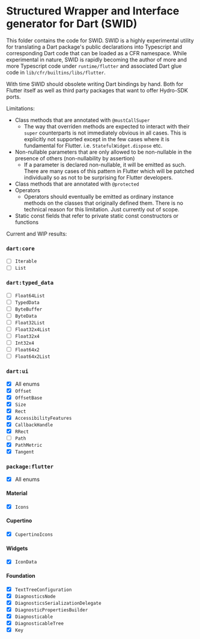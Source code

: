 # Structured Wrapper and Interface generator for Dart (SWID)

This folder contains the code for SWID. SWID is a highly experimental utility for translating a Dart package's public declarations into Typescript and corresponding Dart code that can be loaded as a CFR namespace. While experimental in nature, SWID is rapidly becoming the author of more and more Typescript code under `runtime/flutter` and associated Dart glue code in `lib/cfr/builtins/libs/flutter`.

With time SWID should obsolete writing Dart bindings by hand. Both for Flutter itself as well as third party packages that want to offer Hydro-SDK ports.

Limitations:
- Class methods that are annotated with `@mustCallSuper`
    - The way that overriden methods are expected to interact with their `super` counterparts is not immediately obvious in all cases. This is explicitly not supported except in the few cases where it is fundamental for Flutter. i.e. `StatefulWidget.dispose` etc.
- Non-nullable parameters that are only allowed to be non-nullable in the presence of others (non-nullability by assertion)
    - If a parameter is declared non-nullable, it will be emitted as such. There are many cases of this pattern in Flutter which will be patched individually so as not to be surprising for Flutter developers.
- Class methods that are annotated with `@protected`
- Operators
    - Operators should eventually be emitted as ordinary instance methods on the classes that originally defined them. There is no technical reason for this limitation. Just currently out of scope.
- Static const fields that refer to private static const constructors or functions


Current and WIP results:

### `dart:core`
- [ ] `Iterable`
- [ ] `List`

### `dart:typed_data`
- [ ] `Float64List`
- [ ] `TypedData`
- [ ] `ByteBuffer`
- [ ] `ByteData`
- [ ] `Float32List`
- [ ] `Float32x4List`
- [ ] `Float32x4`
- [ ] `Int32x4`
- [ ] `Float64x2`
- [ ] `Float64x2List`

### `dart:ui`
- [x] All enums
- [x] `Offset`
- [x] `OffsetBase`
- [x] `Size`
- [x] `Rect`
- [x] `AccessibilityFeatures`
- [x] `CallbackHandle`
- [x] `RRect`
- [ ] `Path`
- [x] `PathMetric`
- [x] `Tangent`

### `package:flutter`
- [x] All enums
#### Material
- [x] `Icons`
#### Cupertino
- [x] `CupertinoIcons`
#### Widgets
- [x] `IconData`  
#### Foundation
- [x] `TextTreeConfiguration`
- [x] `DiagnosticsNode`
- [x] `DiagnosticsSerializationDelegate`
- [x] `DiagnosticPropertiesBuilder`
- [x] `Diagnosticable`
- [x] `DiagnosticableTree`
- [x] `Key`